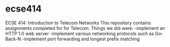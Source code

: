 ecse414
=======

ECSE 414: Introduction to Telecom Networks
This repository contains assignments completed for for Telecom. 
Things we did were:
  -implement an HTTP 1.0 web server
  -implement various networking protocols such as Go-Back-N 
  -implement port forwarding and longest prefix matching
  
